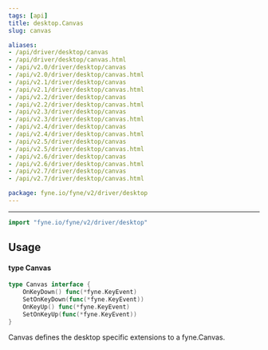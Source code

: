 ```yaml
---
tags: [api]
title: desktop.Canvas
slug: canvas

aliases:
- /api/driver/desktop/canvas
- /api/driver/desktop/canvas.html
- /api/v2.0/driver/desktop/canvas
- /api/v2.0/driver/desktop/canvas.html
- /api/v2.1/driver/desktop/canvas
- /api/v2.1/driver/desktop/canvas.html
- /api/v2.2/driver/desktop/canvas
- /api/v2.2/driver/desktop/canvas.html
- /api/v2.3/driver/desktop/canvas
- /api/v2.3/driver/desktop/canvas.html
- /api/v2.4/driver/desktop/canvas
- /api/v2.4/driver/desktop/canvas.html
- /api/v2.5/driver/desktop/canvas
- /api/v2.5/driver/desktop/canvas.html
- /api/v2.6/driver/desktop/canvas
- /api/v2.6/driver/desktop/canvas.html
- /api/v2.7/driver/desktop/canvas
- /api/v2.7/driver/desktop/canvas.html

package: fyne.io/fyne/v2/driver/desktop
---
```



---
```go
import "fyne.io/fyne/v2/driver/desktop"
```

## Usage

#### type Canvas

```go
type Canvas interface {
	OnKeyDown() func(*fyne.KeyEvent)
	SetOnKeyDown(func(*fyne.KeyEvent))
	OnKeyUp() func(*fyne.KeyEvent)
	SetOnKeyUp(func(*fyne.KeyEvent))
}
```

Canvas defines the desktop specific extensions to a fyne.Canvas.
